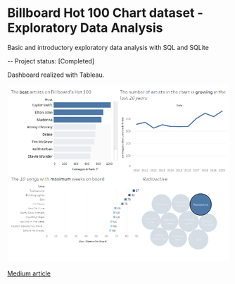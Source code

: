 # Billboard Hot 100 Chart dataset - Exploratory Data Analysis

Basic and introductory exploratory data analysis with SQL and SQLite

-- Project status: [Completed]

Dashboard realized with Tableau.

![dashboard](dashboard.png)

[Medium article](https://medium.com/dataseriesexploring-hot-100-billboards-weekly-charts-with-sql-c6f832a50ca8)